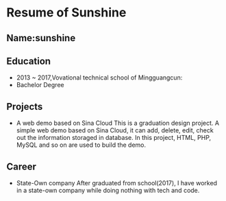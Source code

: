 # Resume of Sunshine

## Name:sunshine

## Education
- 2013 ~ 2017,Vovational technical school of Mingguangcun:
- Bachelor Degree

## Projects
- A web demo based on Sina Cloud
This is a graduation design project. A simple web demo based on Sina Cloud, it can add, delete, edit, check out the information storaged in database. In this project, HTML, PHP, MySQL and so on are used to build the demo.

## Career
- State-Own company
After graduated from school(2017), I have worked in a state-own company while doing nothing with tech and code.
